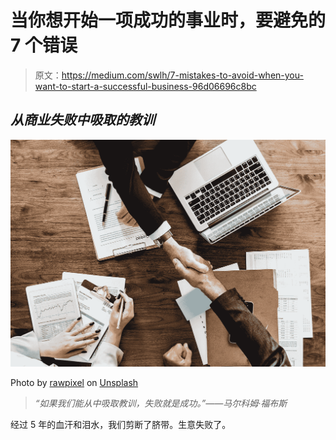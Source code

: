 # 当你想开始一项成功的事业时，要避免的 7 个错误

> 原文：<https://medium.com/swlh/7-mistakes-to-avoid-when-you-want-to-start-a-successful-business-96d06696c8bc>

## *从商业失败中吸取的教训*

![](img/4da268aa63acf513eea230f4a071b366.png)

Photo by [rawpixel](https://unsplash.com/photos/cnseVhmbA7k?utm_source=unsplash&utm_medium=referral&utm_content=creditCopyText) on [Unsplash](https://unsplash.com/search/photos/entrepreneur?utm_source=unsplash&utm_medium=referral&utm_content=creditCopyText)

> *“如果我们能从中吸取教训，失败就是成功。”——马尔科姆·福布斯*

经过 5 年的血汗和泪水，我们剪断了脐带。生意失败了。
